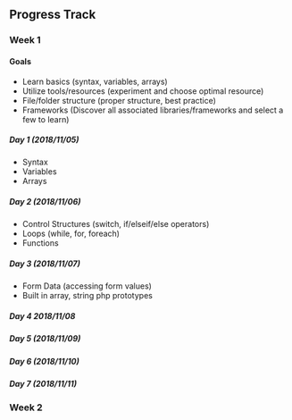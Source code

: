 ## Progress Track

### Week 1

#### Goals

- Learn basics (syntax, variables, arrays)
- Utilize tools/resources (experiment and choose optimal resource)
- File/folder structure (proper structure, best practice)
- Frameworks (Discover all associated libraries/frameworks and select a few to learn)

##### Day 1 (2018/11/05)

- Syntax
- Variables
- Arrays

##### Day 2 (2018/11/06)

- Control Structures (switch, if/elseif/else operators)
- Loops (while, for, foreach)
- Functions

##### Day 3 (2018/11/07)
- Form Data (accessing form values)
- Built in array, string php prototypes

##### Day 4 2018/11/08

##### Day 5 (2018/11/09)

##### Day 6 (2018/11/10)

##### Day 7 (2018/11/11)

### Week 2
